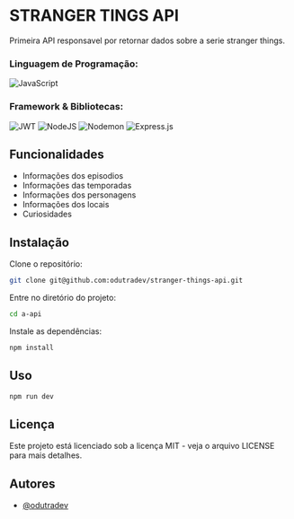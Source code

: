# STRANGER TINGS API
Primeira API responsavel por retornar dados sobre a serie stranger things.


### Linguagem de Programação: 
![JavaScript](https://img.shields.io/badge/javascript-%23323330.svg?style=for-the-badge&logo=javascript&logoColor=%23F7DF1E)
### Framework & Bibliotecas:
![JWT](https://img.shields.io/badge/JWT-black?style=for-the-badge&logo=JSON%20web%20tokens)
![NodeJS](https://img.shields.io/badge/node.js-6DA55F?style=for-the-badge&logo=node.js&logoColor=white)
![Nodemon](https://img.shields.io/badge/NODEMON-%23323330.svg?style=for-the-badge&logo=nodemon&logoColor=%BBDEAD)
![Express.js](https://img.shields.io/badge/express.js-%23404d59.svg?style=for-the-badge&logo=express&logoColor=%2361DAFB)

## Funcionalidades

- Informações dos episodios
- Informações das temporadas
- Informações dos personagens
- Informações dos locais
- Curiosidades

## Instalação

Clone o repositório:
```bash
git clone git@github.com:odutradev/stranger-things-api.git
```
Entre no diretório do projeto:
```bash
cd a-api
```
Instale as dependências:
```bash
npm install 
```
## Uso

```bash
npm run dev
```

## Licença
Este projeto está licenciado sob a licença MIT - veja o arquivo LICENSE para mais detalhes.

## Autores

- [@odutradev](https://www.github.com/odutradev)

